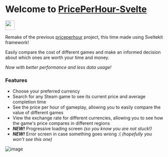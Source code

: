 # Welcome to <a href='https://priceperhour-svelte.vercel.app/'>PricePerHour-Svelte</a>

<img src="https://img.shields.io/badge/Sveltekit-3C005A?style=for-the-badge&logo=svelte&logoColor=white" height=30>

<p>Remake of the previous <a href='https://github.com/ihascats/priceperhour'>priceperhour</a> project, this time made using Sveltekit framework!</p>

<p>Easily compare the cost of different games and make an informed decision about which ones are worth your time and money.</p>

_Now with better performance and less data usage!_

### Features

<ul>
  <li>Choose your preferred currency</li>
  <li>Search for any Steam game to see its current price and average completion time</li>
  <li>See the price per hour of gameplay, allowing you to easily compare the value of different games</li>
  <li>View the exchange rate for different currencies, allowing you to see how the game's price compares in different regions</li>
  <li><strong><i>NEW!</i></strong> Progressive loading screen <i>(so you know you are not stuck!)</i></li>
  <li><strong><i>NEW!</i></strong> Error screen in case something goes wrong :( <i>(hopefully you won't see this one)</i></li>
</ul>

![image](https://user-images.githubusercontent.com/94207512/224587384-18e0a771-9f1f-4749-ae14-6018ab387aa3.png)
